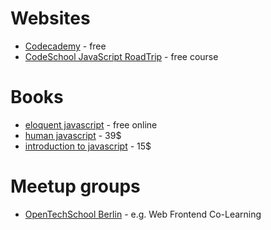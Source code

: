# Websites

- [Codecademy](http://www.codecademy.com/) - free
- [CodeSchool JavaScript RoadTrip](https://www.codeschool.com/courses/javascript-road-trip-part-1) - free course

# Books
- [eloquent javascript](http://eloquentjavascript.net/) - free online
- [human javascript](http://humanjavascript.com/) - 39$
- [introduction to javascript](https://gumroad.com/l/learnjs01) - 15$

# Meetup groups
- [OpenTechSchool Berlin](http://www.meetup.com/opentechschool-berlin/) - e.g. Web Frontend Co-Learning
